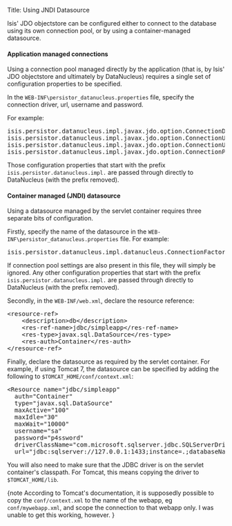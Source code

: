 Title: Using JNDI Datasource

[//]: # (content copied to _user-guide_runtime_configuring-datanucleus_using-jndi-data-source)

Isis' JDO objectstore can be configured either to connect to the database using its own connection pool, or by using a container-managed datasource.

#### Application managed connections

Using a connection pool managed directly by the application (that is, by Isis' JDO objectstore and ultimately by DataNucleus) requires a single set of configuration properties to be specified.

In the `WEB-INF\persistor_datanucleus.properties` file, specify the connection driver, url, username and password.

For example:

<pre>
isis.persistor.datanucleus.impl.javax.jdo.option.ConnectionDriverName=net.sf.log4jdbc.DriverSpy
isis.persistor.datanucleus.impl.javax.jdo.option.ConnectionURL=jdbc:log4jdbc:hsqldb:mem:test
isis.persistor.datanucleus.impl.javax.jdo.option.ConnectionUserName=sa
isis.persistor.datanucleus.impl.javax.jdo.option.ConnectionPassword=
</pre>

Those configuration properties that start with the prefix `isis.persistor.datanucleus.impl.` are passed through directly to DataNucleus (with the prefix removed).

#### Container managed (JNDI) datasource

Using a datasource managed by the servlet container requires three separate bits of configuration.

Firstly, specify the name of the datasource in the `WEB-INF\persistor_datanucleus.properties` file.  For example:

<pre>
isis.persistor.datanucleus.impl.datanucleus.ConnectionFactoryName=java:comp/env/jdbc/quickstart
</pre>

If connection pool settings are also present in this file, they will simply be ignored.  Any other configuration properties that start with the prefix `isis.persistor.datanucleus.impl.` are passed through directly to DataNucleus (with the prefix removed).

Secondly, in the `WEB-INF/web.xml`, declare the resource reference:

<pre>
&lt;resource-ref&gt;
    &lt;description&gt;db&lt;/description&gt;
    &lt;res-ref-name&gt;jdbc/simpleapp&lt;/res-ref-name&gt;
    &lt;res-type&gt;javax.sql.DataSource&lt;/res-type&gt;
    &lt;res-auth&gt;Container&lt;/res-auth&gt;
&lt;/resource-ref&gt;
</pre>

Finally, declare the datasource as required by the servlet container.  For example, if using Tomcat 7, the datasource can be specified by adding the following to `$TOMCAT_HOME/conf/context.xml`:

<pre>
&lt;Resource name="jdbc/simpleapp"
  auth="Container" 
  type="javax.sql.DataSource" 
  maxActive="100" 
  maxIdle="30" 
  maxWait="10000" 
  username="sa"
  password="p4ssword" 
  driverClassName="com.microsoft.sqlserver.jdbc.SQLServerDriver"
  url="jdbc:sqlserver://127.0.0.1:1433;instance=.;databaseName=simpleapp"/&gt;
</pre>

You will also need to make sure that the JDBC driver is on the servlet container's classpath.  For Tomcat, this means copying the driver to `$TOMCAT_HOME/lib`.

{note
According to Tomcat's documentation, it is supposedly possible to copy the `conf/context.xml` to the name of the webapp, eg `conf/mywebapp.xml`, and scope the connection to that webapp only.  I was unable to get this working, however.
}
